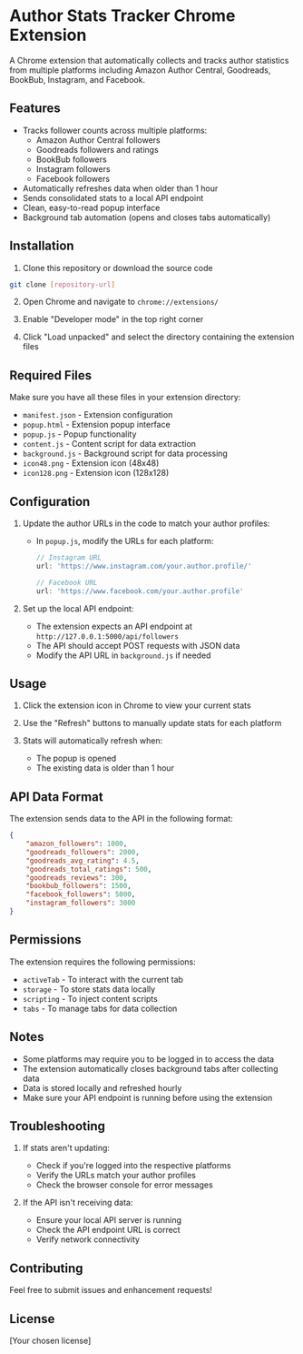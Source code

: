 # Author Stats Tracker Chrome Extension

A Chrome extension that automatically collects and tracks author statistics from multiple platforms including Amazon Author Central, Goodreads, BookBub, Instagram, and Facebook.

## Features

- Tracks follower counts across multiple platforms:
  - Amazon Author Central followers
  - Goodreads followers and ratings
  - BookBub followers
  - Instagram followers
  - Facebook followers
- Automatically refreshes data when older than 1 hour
- Sends consolidated stats to a local API endpoint
- Clean, easy-to-read popup interface
- Background tab automation (opens and closes tabs automatically)

## Installation

1. Clone this repository or download the source code

``` bash
git clone [repository-url]
```

2. Open Chrome and navigate to `chrome://extensions/`

3. Enable "Developer mode" in the top right corner

4. Click "Load unpacked" and select the directory containing the extension files

## Required Files

Make sure you have all these files in your extension directory:
- `manifest.json` - Extension configuration
- `popup.html` - Extension popup interface
- `popup.js` - Popup functionality
- `content.js` - Content script for data extraction
- `background.js` - Background script for data processing
- `icon48.png` - Extension icon (48x48)
- `icon128.png` - Extension icon (128x128)

## Configuration

1. Update the author URLs in the code to match your author profiles:
   - In `popup.js`, modify the URLs for each platform:
     ```javascript
     // Instagram URL
     url: 'https://www.instagram.com/your.author.profile/'
     
     // Facebook URL
     url: 'https://www.facebook.com/your.author.profile'
     ```

2. Set up the local API endpoint:
   - The extension expects an API endpoint at `http://127.0.0.1:5000/api/followers`
   - The API should accept POST requests with JSON data
   - Modify the API URL in `background.js` if needed

## Usage

1. Click the extension icon in Chrome to view your current stats

2. Use the "Refresh" buttons to manually update stats for each platform

3. Stats will automatically refresh when:
   - The popup is opened
   - The existing data is older than 1 hour

## API Data Format

The extension sends data to the API in the following format:

```json
{
    "amazon_followers": 1000,
    "goodreads_followers": 2000,
    "goodreads_avg_rating": 4.5,
    "goodreads_total_ratings": 500,
    "goodreads_reviews": 300,
    "bookbub_followers": 1500,
    "facebook_followers": 5000,
    "instagram_followers": 3000
}
```

## Permissions

The extension requires the following permissions:
- `activeTab` - To interact with the current tab
- `storage` - To store stats data locally
- `scripting` - To inject content scripts
- `tabs` - To manage tabs for data collection

## Notes

- Some platforms may require you to be logged in to access the data
- The extension automatically closes background tabs after collecting data
- Data is stored locally and refreshed hourly
- Make sure your API endpoint is running before using the extension

## Troubleshooting

1. If stats aren't updating:
   - Check if you're logged into the respective platforms
   - Verify the URLs match your author profiles
   - Check the browser console for error messages

2. If the API isn't receiving data:
   - Ensure your local API server is running
   - Check the API endpoint URL is correct
   - Verify network connectivity

## Contributing

Feel free to submit issues and enhancement requests!

## License

[Your chosen license]
